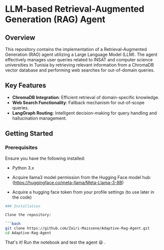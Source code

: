 # LLM-based Retrieval-Augmented Generation (RAG) Agent

## Overview

This repository contains the implementation of a Retrieval-Augmented Generation (RAG) agent utilizing a Large Language Model (LLM). The agent effectively manages user queries related to INSAT and computer science universities in Tunisia by retrieving relevant information from a ChromaDB vector database and performing web searches for out-of-domain queries.

## Key Features

- **ChromaDB Integration**: Efficient retrieval of domain-specific knowledge.
- **Web Search Functionality**: Fallback mechanism for out-of-scope queries.
- **LangGraph Routing**: Intelligent decision-making for query handling and hallucination management.

## Getting Started

### Prerequisites

Ensure you have the following installed:

- Python 3.x

- Acquire llama3 model permission from the Hugging Face model hub:
(https://huggingface.co/meta-llama/Meta-Llama-3-8B)
- Acquire a hugging face token from your profile settings (to use later in the code)

```bash
### Installation

Clone the repository:

```bash
git clone https://github.com/Zairi-Maissene/Adaptive-Rag-Agent.git
cd Adaptive-Rag-Agent
```

That's it! Run the notebook and test the agent :smiley: .

